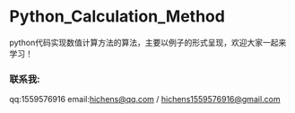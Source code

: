 ﻿# Python_Calculation_Method
python代码实现数值计算方法的算法，主要以例子的形式呈现，欢迎大家一起来学习！

### 联系我:
qq:1559576916
email:hichens@qq.com / hichens1559576916@gmail.com